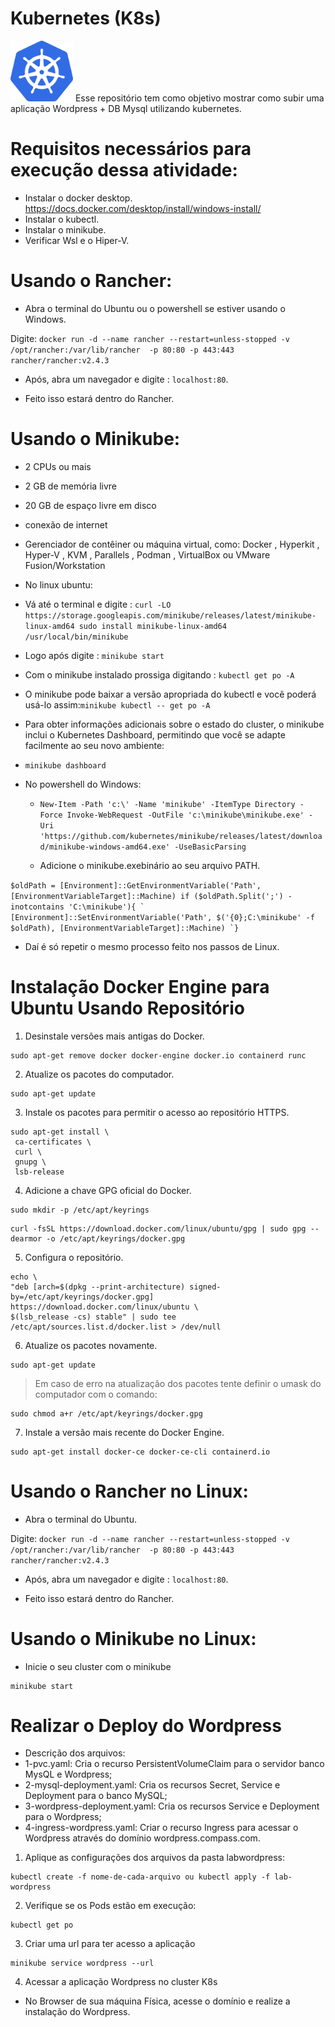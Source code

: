 
# Kubernetes (K8s)
<img src="https://github.com/kubernetes/kubernetes/raw/master/logo/logo.png" alt="drawing" width="100"/>
Esse repositório tem como objetivo mostrar como subir uma aplicação Wordpress + DB Mysql utilizando kubernetes.

# Requisitos necessários para execução dessa atividade:

-  Instalar o docker desktop. https://docs.docker.com/desktop/install/windows-install/
-  Instalar o kubectl.
-  Instalar o minikube. 
-  Verificar Wsl e o Hiper-V.

# Usando o Rancher:

- Abra o terminal do Ubuntu ou o powershell se estiver usando o Windows.

Digite: ```docker run -d --name rancher --restart=unless-stopped -v /opt/rancher:/var/lib/rancher  -p 80:80 -p 443:443 rancher/rancher:v2.4.3```

- Após, abra um navegador e digite :  ```localhost:80```.

- Feito isso estará dentro do Rancher.

# Usando o Minikube:
- 2 CPUs ou mais
- 2 GB de memória livre
- 20 GB de espaço livre em disco
- conexão de internet
- Gerenciador de contêiner ou máquina virtual, como: Docker , Hyperkit , Hyper-V , KVM , Parallels , Podman , VirtualBox ou VMware Fusion/Workstation

- No linux ubuntu: 

- Vá até o terminal e digite : ``` curl -LO https://storage.googleapis.com/minikube/releases/latest/minikube-linux-amd64
sudo install minikube-linux-amd64 /usr/local/bin/minikube ```

- Logo após digite : ``` minikube start ```
- Com o minikube instalado prossiga digitando : ```kubectl get po -A```
- O minikube pode baixar a versão apropriada do kubectl e você poderá usá-lo assim:```minikube kubectl -- get po -A```
- Para obter informações adicionais sobre o estado do cluster, o minikube inclui o Kubernetes Dashboard, permitindo que você se adapte facilmente ao seu novo ambiente:
- ```minikube dashboard ```

- No powershell do Windows:

  - ```New-Item -Path 'c:\' -Name 'minikube' -ItemType Directory -Force Invoke-WebRequest -OutFile 'c:\minikube\minikube.exe' -Uri  'https://github.com/kubernetes/minikube/releases/latest/download/minikube-windows-amd64.exe' -UseBasicParsing```
  
  - Adicione o minikube.exebinário ao seu arquivo PATH.
  
 ``` $oldPath = [Environment]::GetEnvironmentVariable('Path', [EnvironmentVariableTarget]::Machine) if ($oldPath.Split(';') -inotcontains 'C:\minikube'){ `
  [Environment]::SetEnvironmentVariable('Path', $('{0};C:\minikube' -f $oldPath), [EnvironmentVariableTarget]::Machine) `} ```
  
 - Daí é só repetir o mesmo processo feito nos passos de Linux.

# Instalação Docker Engine para Ubuntu Usando Repositório

1. Desinstale versões mais antigas do Docker.

```
sudo apt-get remove docker docker-engine docker.io containerd runc
```

2. Atualize os pacotes do computador.

```
sudo apt-get update
```
3. Instale os pacotes para permitir o acesso ao repositório HTTPS.

```
sudo apt-get install \
 ca-certificates \
 curl \
 gnupg \
 lsb-release
```

4. Adicione a chave GPG oficial do Docker.

```
sudo mkdir -p /etc/apt/keyrings
```

```
curl -fsSL https://download.docker.com/linux/ubuntu/gpg | sudo gpg --dearmor -o /etc/apt/keyrings/docker.gpg
```
5. Configura o repositório.

```
echo \
"deb [arch=$(dpkg --print-architecture) signed-by=/etc/apt/keyrings/docker.gpg] https://download.docker.com/linux/ubuntu \
$(lsb_release -cs) stable" | sudo tee /etc/apt/sources.list.d/docker.list > /dev/null
```

6. Atualize os pacotes novamente.
	
```
sudo apt-get update
```
>Em caso de erro na atualização dos pacotes tente definir o umask do computador com o comando:

```
sudo chmod a+r /etc/apt/keyrings/docker.gpg
```

7. Instale a versão mais recente do Docker Engine.

```
sudo apt-get install docker-ce docker-ce-cli containerd.io
```

# Usando o Rancher no Linux:

- Abra o terminal do Ubuntu.

Digite: ```docker run -d --name rancher --restart=unless-stopped -v /opt/rancher:/var/lib/rancher  -p 80:80 -p 443:443 rancher/rancher:v2.4.3```

- Após, abra um navegador e digite :  ```localhost:80```.

- Feito isso estará dentro do Rancher.


# Usando o Minikube no Linux:

- Inicie o seu cluster com o minikube

```
minikube start
```

# Realizar o Deploy do Wordpress

- Descrição dos arquivos:
 - 1-pvc.yaml: Cria o recurso PersistentVolumeClaim para o servidor banco MysQL e Wordpress;
 - 2-mysql-deployment.yaml: Cria os recursos Secret, Service e Deployment para o banco MySQL;
 - 3-wordpress-deployment.yaml: Cria os recursos Service e Deployment para o Wordpress;
 - 4-ingress-wordpress.yaml: Criar o recurso Ingress para acessar o Wordpress através do domínio wordpress.compass.com.
	
1. Aplique as configurações dos arquivos da pasta labwordpress:

```
kubectl create -f nome-de-cada-arquivo ou kubectl apply -f lab-wordpress
```

2. Verifique se os Pods estão em execução:

```
kubectl get po
```

3. Criar uma url para ter acesso a aplicação
```
minikube service wordpress --url
```

4. Acessar a aplicação Wordpress no cluster K8s
- No Browser de sua máquina Física, acesse o domínio e realize a instalação do Wordpress.
